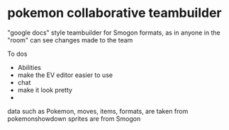 # pokemon collaborative teambuilder

"google docs" style teambuilder for Smogon formats, as in anyone in the "room" can see changes made to the team

To dos
- Abilities
- make the EV editor easier to use
- chat
- make it look pretty
- 


data such as Pokemon, moves, items, formats, are taken from pokemonshowdown
sprites are from Smogon

